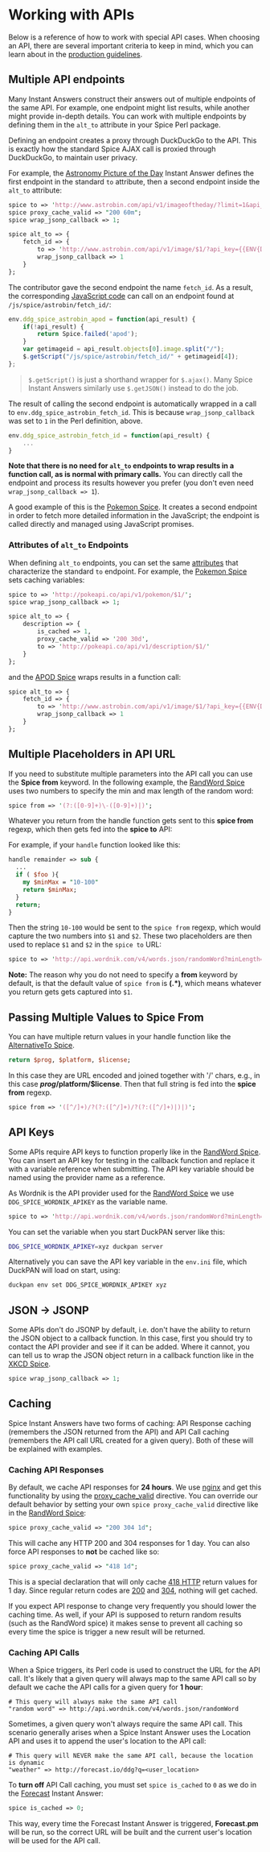 # Working with APIs

Below is a reference of how to work with special API cases. When choosing an API, there are several important criteria to keep in mind, which you can learn about in the [production guidelines](http://docs.duckduckhack.com/submitting/checklist.html#do-you-plan-to-use-an-external-data-source).

## Multiple API endpoints

Many Instant Answers construct their answers out of multiple endpoints of the same API. For example, one endpoint might list results, while another might provide in-depth details. You can work with multiple endpoints by defining them in the `alt_to` attribute in your Spice Perl package.

Defining an endpoint creates a proxy through DuckDuckGo to the API. This is exactly how the standard Spice AJAX call is proxied through DuckDuckGo, to maintain user privacy.

For example, the [Astronomy Picture of the Day](https://duck.co/ia/view/apod) Instant Answer defines the first endpoint in the standard `to` attribute, then a second endpoint inside the `alt_to` attribute:

```perl
spice to => 'http://www.astrobin.com/api/v1/imageoftheday/?limit=1&api_key={{ENV{DDG_SPICE_ASTROBIN_APIKEY}}}&api_secret={{ENV{DDG_SPICE_ASTROBIN_APISECRET}}}&format=json$1';
spice proxy_cache_valid => "200 60m";
spice wrap_jsonp_callback => 1;

spice alt_to => {
    fetch_id => {
        to => 'http://www.astrobin.com/api/v1/image/$1/?api_key={{ENV{DDG_SPICE_ASTROBIN_APIKEY}}}&api_secret={{ENV{DDG_SPICE_ASTROBIN_APISECRET}}}&format=json',
        wrap_jsonp_callback => 1
    }
};
```

The contributor gave the second endpoint the name `fetch_id`. As a result, the corresponding [JavaScript code](https://github.com/duckduckgo/zeroclickinfo-spice/blob/master/share/spice/astrobin/apod/astrobin_apod.js) can call on an endpoint found at `/js/spice/astrobin/fetch_id/`:

```javascript
env.ddg_spice_astrobin_apod = function(api_result) {
    if(!api_result) {
        return Spice.failed('apod');
    }
    var getimageid = api_result.objects[0].image.split("/");
    $.getScript("/js/spice/astrobin/fetch_id/" + getimageid[4]);
};
```

> `$.getScript()` is just a shorthand wrapper for `$.ajax()`. Many Spice Instant Answers similarly use `$.getJSON()` instead to do the job.

The result of calling the second endpoint is automatically wrapped in a call to `env.ddg_spice_astrobin_fetch_id`. This is because `wrap_jsonp_callback` was set to `1` in the Perl definition, above.

```javascript
env.ddg_spice_astrobin_fetch_id = function(api_result) {
	...
}
```

**Note that there is no need for `alt_to` endpoints to wrap results in a function call, as is normal with primary calls.** You can directly call the endpoint and process its results however you prefer (you don't even need `wrap_jsonp_callback => 1`).

A good example of this is the [Pokemon Spice](https://duck.co/ia/view/pokemon_data). It creates a second endpoint in order to fetch more detailed information in the JavaScript; the endpoint is called directly and managed using JavaScript promises.

### Attributes of `alt_to` Endpoints

When defining `alt_to` endpoints, you can set the same [attributes](http://docs.duckduckhack.com/backend-reference/spice-attributes.html) that characterize the standard `to` endpoint. For example, the [Pokemon Spice](https://duck.co/ia/view/pokemon_data) sets caching variables:

```perl
spice to => 'http://pokeapi.co/api/v1/pokemon/$1/';
spice wrap_jsonp_callback => 1;

spice alt_to => {
	description => {
		is_cached => 1,
		proxy_cache_valid => '200 30d',
		to => 'http://pokeapi.co/api/v1/description/$1/'
	}
};
```

and the [APOD Spice](https://duck.co/ia/view/apod) wraps results in a function call:

```perl
spice alt_to => {
    fetch_id => {
        to => 'http://www.astrobin.com/api/v1/image/$1/?api_key={{ENV{DDG_SPICE_ASTROBIN_APIKEY}}}&api_secret={{ENV{DDG_SPICE_ASTROBIN_APISECRET}}}&format=json',
        wrap_jsonp_callback => 1
    }
};
```

## Multiple Placeholders in API URL

If you need to substitute multiple parameters into the API call you can use the **Spice from** keyword. In the following example, the [RandWord Spice](https://github.com/duckduckgo/zeroclickinfo-spice/blob/master/lib/DDG/Spice/RandWord.pm) uses two numbers to specify the min and max length of the random word:

```perl
spice from => '(?:([0-9]+)\-([0-9]+)|)';
```

Whatever you return from the handle function gets sent to this **spice from** regexp, which then gets fed into the **spice to** API:

For example, if your `handle` function looked like this:

```perl
handle remainder => sub {
  ...
  if ( $foo ){
    my $minMax = "10-100"
    return $minMax;
  }
  return;
}
```

Then the string `10-100` would be sent to the `spice from` regexp, which would capture the two numbers into `$1` and `$2`. These two placeholders are then used to replace `$1` and `$2` in the `spice to` URL:

```perl
spice to => 'http://api.wordnik.com/v4/words.json/randomWord?minLength=$1&maxLength=$2&api_key={{ENV{DDG_SPICE_WORDNIK_APIKEY}}}&callback={{callback}}';
```

**Note:** The reason why you do not need to specify a **from** keyword by default, is that the default value of `spice from` is **(.*)**, which means whatever you return gets gets captured into `$1`.

## Passing Multiple Values to Spice From

You can have multiple return values in your handle function like the [AlternativeTo Spice](https://github.com/duckduckgo/zeroclickinfo-spice/blob/master/lib/DDG/Spice/AlternativeTo.pm).

```perl
return $prog, $platform, $license;
```

In this case they are URL encoded and joined together with '/' chars, e.g., in this case **$prog/$platform/$license**. Then that full string is fed into the **spice from** regexp.

```perl
spice from => '([^/]+)/?(?:([^/]+)/?(?:([^/]+)|)|)';
```

## API Keys

Some APIs require API keys to function properly like in the [RandWord Spice](https://github.com/duckduckgo/zeroclickinfo-spice/blob/master/lib/DDG/Spice/RandWord.pm). You can insert an API key for testing in the callback function and replace it with a variable reference when submitting. The API key variable should be named using the provider name as a reference.

As Wordnik is the API provider used for the [RandWord Spice](https://github.com/duckduckgo/zeroclickinfo-spice/blob/master/lib/DDG/Spice/RandWord.pm) we use `DDG_SPICE_WORDNIK_APIKEY` as the variable name.

```perl
spice to => 'http://api.wordnik.com/v4/words.json/randomWord?minLength=$1&maxLength=$2&api_key={{ENV{DDG_SPICE_WORDNIK_APIKEY}}}&callback={{callback}}';
```

You can set the variable when you start DuckPAN server like this:

```bash
DDG_SPICE_WORDNIK_APIKEY=xyz duckpan server
```

Alternatively you can save the API key variable in the `env.ini` file, which DuckPAN will load on start, using:

```bash
duckpan env set DDG_SPICE_WORDNIK_APIKEY xyz
```

## JSON -> JSONP

Some APIs don't do JSONP by default, i.e. don't have the ability to return the JSON object to a callback function. In this case, first you should try to contact the API provider and see if it can be added. Where it cannot, you can tell us to wrap the JSON object return in a callback function like in the [XKCD Spice](https://github.com/duckduckgo/zeroclickinfo-spice/blob/master/lib/DDG/Spice/Xkcd/Display.pm).

```perl
spice wrap_jsonp_callback => 1;
```

## Caching

Spice Instant Answers have two forms of caching: API Response caching (remembers the JSON returned from the API) and API Call caching (remembers the API call URL created for a given query). Both of these will be explained with examples.

<!-- /summary -->

### Caching API Responses

By default, we cache API responses for **24 hours**. We use [nginx](https://duckduckgo.com/?q=nginx) and get this functionality by using the [proxy_cache_valid](http://wiki.nginx.org/HttpProxyModule#proxy_cache_valid) directive. You can override our default behavior by setting your own `spice proxy_cache_valid` directive like in the [RandWord Spice](https://github.com/duckduckgo/zeroclickinfo-spice/blob/master/lib/DDG/Spice/RandWord.pm):

```perl
spice proxy_cache_valid => "200 304 1d";
```

This will cache any HTTP 200 and 304 responses for 1 day. You can also force API responses to **not** be cached like so:

```perl
spice proxy_cache_valid => "418 1d";
```

This is a special declaration that will only cache [418 HTTP](https://duckduckgo.com/?q=HTTP+418) return values for 1 day. Since regular return codes are [200](https://duckduckgo.com/?q=HTTP+200) and [304](https://duckduckgo.com/?q=HTTP+304), nothing will get cached.

If you expect API response to change very frequently you should lower the caching time. As well, if your API is supposed to return random results (such as the RandWord spice) it makes sense to prevent all caching so every time the spice is trigger a new result will be returned.

### Caching API Calls

When a Spice triggers, its Perl code is used to construct the URL for the API call. It's likely that a given query will always map to the same API call so by default we cache the API calls for a given query for **1 hour**:

```
# This query will always make the same API call
"random word" => http://api.wordnik.com/v4/words.json/randomWord
```

Sometimes, a given query won't always require the same API call. This scenario generally arises when a Spice Instant Answer uses the Location API and uses it to append the user's location to the API call:

```
# This query will NEVER make the same API call, because the location is dynamic
"weather" => http://forecast.io/ddg?q=<user_location>
```

To **turn off** API Call caching, you must set `spice is_cached` to `0` as we do in the [Forecast](https://github.com/duckduckgo/zeroclickinfo-spice/blob/master/lib/DDG/Spice/Forecast.pm) Instant Answer:

```perl
spice is_cached => 0;
```

This way, every time the Forecast Instant Answer is triggered, **Forecast.pm** will be run, so the correct URL will be built and  the current user's location will be used for the API call.
